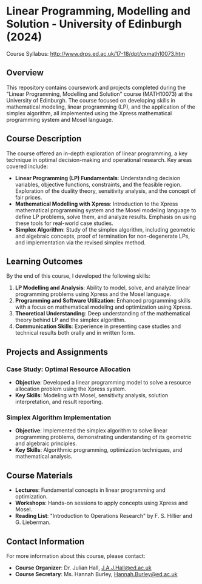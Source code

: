# Linear Programming, Modelling and Solution - University of Edinburgh (2024)
Course Syllabus: http://www.drps.ed.ac.uk/17-18/dpt/cxmath10073.htm

## Overview

This repository contains coursework and projects completed during the "Linear Programming, Modelling and Solution" course (MATH10073) at the University of Edinburgh. The course focused on developing skills in mathematical modeling, linear programming (LP), and the application of the simplex algorithm, all implemented using the Xpress mathematical programming system and Mosel language.

## Course Description

The course offered an in-depth exploration of linear programming, a key technique in optimal decision-making and operational research. Key areas covered include:

- **Linear Programming (LP) Fundamentals**: Understanding decision variables, objective functions, constraints, and the feasible region. Exploration of the duality theory, sensitivity analysis, and the concept of fair prices.
- **Mathematical Modelling with Xpress**: Introduction to the Xpress mathematical programming system and the Mosel modeling language to define LP problems, solve them, and analyze results. Emphasis on using these tools for real-world case studies.
- **Simplex Algorithm**: Study of the simplex algorithm, including geometric and algebraic concepts, proof of termination for non-degenerate LPs, and implementation via the revised simplex method.

## Learning Outcomes

By the end of this course, I developed the following skills:

1. **LP Modelling and Analysis**: Ability to model, solve, and analyze linear programming problems using Xpress and the Mosel language.
2. **Programming and Software Utilization**: Enhanced programming skills with a focus on mathematical modeling and optimization using Xpress.
3. **Theoretical Understanding**: Deep understanding of the mathematical theory behind LP and the simplex algorithm.
4. **Communication Skills**: Experience in presenting case studies and technical results both orally and in written form.

## Projects and Assignments

### Case Study: Optimal Resource Allocation
- **Objective**: Developed a linear programming model to solve a resource allocation problem using the Xpress system.
- **Key Skills**: Modeling with Mosel, sensitivity analysis, solution interpretation, and result reporting.

### Simplex Algorithm Implementation
- **Objective**: Implemented the simplex algorithm to solve linear programming problems, demonstrating understanding of its geometric and algebraic principles.
- **Key Skills**: Algorithmic programming, optimization techniques, and mathematical analysis.

## Course Materials

- **Lectures**: Fundamental concepts in linear programming and optimization.
- **Workshops**: Hands-on sessions to apply concepts using Xpress and Mosel.
- **Reading List**: "Introduction to Operations Research" by F. S. Hillier and G. Lieberman.

## Contact Information

For more information about this course, please contact:

- **Course Organizer**: Dr. Julian Hall, [J.A.J.Hall@ed.ac.uk](mailto:J.A.J.Hall@ed.ac.uk)
- **Course Secretary**: Ms. Hannah Burley, [Hannah.Burley@ed.ac.uk](mailto:Hannah.Burley@ed.ac.uk)

